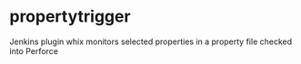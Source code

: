 propertytrigger
===============

Jenkins plugin whix monitors selected properties in a property file checked into Perforce
